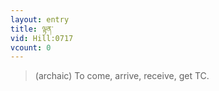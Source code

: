 ```yaml
---
layout: entry
title: ལྟན་
vid: Hill:0717
vcount: 0
---
```

> (archaic) To come, arrive, receive, get TC\.

